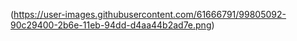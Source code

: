 (https://user-images.githubusercontent.com/61666791/99805092-90c29400-2b6e-11eb-94dd-d4aa44b2ad7e.png)
